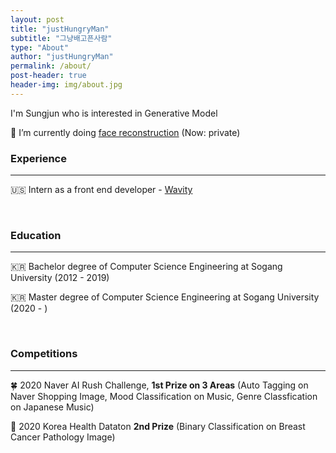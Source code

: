 ```yaml
---
layout: post
title: "justHungryMan"
subtitle: "그냥배고픈사람"
type: "About"
author: "justHungryMan"
permalink: /about/
post-header: true
header-img: img/about.jpg
---
```


I'm Sungjun who is interested in Generative Model

🌱 I’m currently doing [face reconstruction](https://github.com/justHungryMan/face_reconstruction) (Now: private)

### Experience

---

🇺🇸 Intern as a front end developer - [Wavity](https://www.wavity.com)

<br />

### Education

---

🇰🇷 Bachelor degree of Computer Science Engineering at Sogang University (2012 - 2019)

🇰🇷 Master degree of Computer Science Engineering at Sogang University (2020 - )

<br />

### Competitions

---

🍀 2020 Naver AI Rush Challenge, **1st Prize on 3 Areas** (Auto Tagging on Naver Shopping Image, Mood Classification on Music, Genre Classfication on Japanese Music)

🔬 2020 Korea Health Dataton **2nd Prize** (Binary Classification on Breast Cancer Pathology Image)


<br />